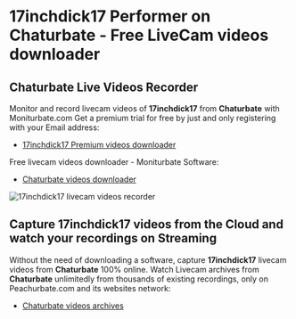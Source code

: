 # 17inchdick17 Performer on Chaturbate - Free LiveCam videos downloader

## Chaturbate Live Videos Recorder

Monitor and record livecam videos of **17inchdick17** from **Chaturbate** with Moniturbate.com
Get a premium trial for free by just and only registering with your Email address:
* [17inchdick17 Premium videos downloader](https://moniturbate.com/request-demo-licence-key.html)

Free livecam videos downloader - Moniturbate Software:
* [Chaturbate videos downloader](https://moniturbate.com/moniturbate-download-software.html)

![17inchdick17 livecam videos recorder](https://peachurnet.com/templates/moniturbate-software.png)


## Capture 17inchdick17 videos from the Cloud and watch your recordings on Streaming

Without the need of downloading a software, capture **17inchdick17** livecam videos from **Chaturbate** 100% online.
Watch Livecam archives from **Chaturbate** unlimitedly from thousands of existing recordings, only on Peachurbate.com and its websites network:
* [Chaturbate videos archives](https://peachurnet.com/)